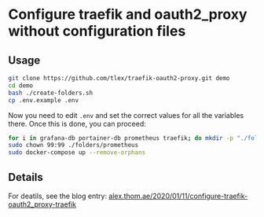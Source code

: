 # Configure traefik and oauth2_proxy without configuration files

## Usage

```sh
git clone https://github.com/tlex/traefik-oauth2-proxy.git demo
cd demo
bash ./create-folders.sh
cp .env.example .env
```

Now you need to edit `.env` and set the correct values for all the variables there. Once this is done, you can proceed:

```sh
for i in grafana-db portainer-db prometheus traefik; do mkdir -p "./folders/${i}"; done
sudo chown 99:99 ./folders/prometheus
sudo docker-compose up --remove-orphans
```

## Details

For deatils, see the blog entry: [alex.thom.ae/2020/01/11/configure-traefik-oauth2_proxy-traefik](https://alex.thom.ae/2020/01/11/configure-traefik-oauth2_proxy-traefik/)
